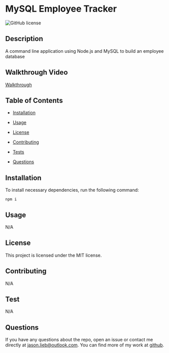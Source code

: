 # MySQL Employee Tracker
![GitHub license](https://img.shields.io/badge/license-MIT-blue.svg)

## Description

A command line application using Node.js and MySQL to build an employee database

## Walkthrough Video

[Walkthrough]()

## Table of Contents

* [Installation](#installation)

* [Usage](#usage)

* [License](#license)

* [Contributing](#contributing)

* [Tests](#tests)

* [Questions](#questions)

## Installation

To install necessary dependencies, run the following command:

```
npm i
```

## Usage

N/A

## License

This project is licensed under the MIT license.

## Contributing

N/A

## Test

N/A

## Questions

If you have any questions about the repo, open an issue or contact me directly at jason.lieb@outlook.com. You can find more of my work at [github](https://github.com/Jason-lieb/).
